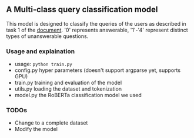 ## A Multi-class query classification model

This model is designed to classify the queries of the users as described in task 1 of the [document](https://docs.google.com/document/d/10szA5EJz7tYpyUjA3aXaXEFSjOJZ37Ni0ynAS270ksw/edit#). '0' represents answerable, '1'-'4' represent distinct types of unanswerable questions.

### Usage and explaination
- usage: ```python train.py```
- config.py hyper parameters (doesn't support argparse yet, supports GPU)
- train.py training and evaluation of the model
- utils.py loading the dataset and tokenization
- model.py the RoBERTa classification model we used

### TODOs
- Change to a complete dataset
- Modify the model

